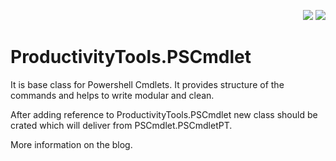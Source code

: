 <p align="right">
 <a href="https://www.nuget.org/packages/ProductivityTools.PSCmdlet/">
  <img src="http://cdn.productivitytools.tech/Nuget40px.png" /></a>
<a href="http://www.productivitytools.tech/pscmdlet/">
<img src="http://cdn.productivitytools.tech/Blog40px.png" /><a>
</p>

# ProductivityTools.PSCmdlet

It is base class for Powershell Cmdlets. It provides structure of the commands and helps to write modular and clean.

After adding reference to ProductivityTools.PSCmdlet new class should be crated which will deliver from PSCmdlet.PSCmdletPT.

More information on the blog.
